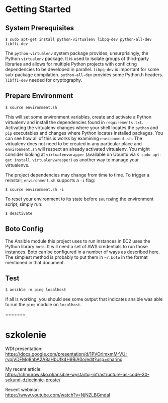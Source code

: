 Getting Started
===============


System Prerequisites
--------------------

`$ sudo apt-get install python-virtualenv libpq-dev python-all-dev libffi-dev`

The `python-virtualenv` system package provides, unsurprisingly, the Python
`virtualenv` package. It is used to isolate groups of third-party libraries and
allows for multiple Python projects with conflicting dependencies to be
developed in parallel. `libpq-dev` is important for some sub-package compilation.
`python-all-dev` provides some Python.h headers. `libffi-dev` needed for cryptography. 


Prepare Environment
-------------------

`$ source environment.sh`

This will set some environment variables, create and activate a Python
virtualenv and install the dependencies found in `requirements.txt`. Activating
the virtualenv changes where your shell locates the `python` and `pip`
executables and changes where Python locates installed packages. You can see
how all of this is works by examining `environment.sh`.  The virtualenv does not
need to be created in any particular place and `environment.sh` will respect an
already activated virtualenv. You might consider looking at `virtualenvwrapper`
(available on Ubuntu via `$ sudo apt-get install virtualenvwrapper`) as another
way to manage your virtualenvs.

The project dependencies may change from time to time. To trigger a reinstall,
`environment.sh` supports a `-i` flag:

`$ source environment.sh -i`

To reset your environment to its state before `source`ing the environment
script, simply run:

`$ deactivate`


Boto Config
-----------

The Ansible module this project uses to run instances in EC2 uses the Python
library `boto`. It will need a set of AWS credentials to run those instances.
Boto can be configured in a number of ways as described
[here](http://boto.readthedocs.org/en/latest/boto_config_tut.html). The simplest
method is probably to put them in `~/.boto` in the format mentioned in that
document.


Test
----

`$ ansible -m ping localhost`

If all is working, you should see some output that indicates ansible was able to
run the `ping` module on `localhost`.

=======
# szkolenie
WDI presentation:  
https://docs.google.com/presentation/d/1PVOrlmxmMrVU-rypjVDFMg8hbA2A8aHbUfk4H9BiA0o/edit?usp=sharing

My recent article:  
https://chmurowisko.pl/ansible-wystartuj-infrastructure-as-code-30-sekund-dziecinnie-proste/

Recent webinar:  
https://www.youtube.com/watch?v=NjNZLBGmdaI

